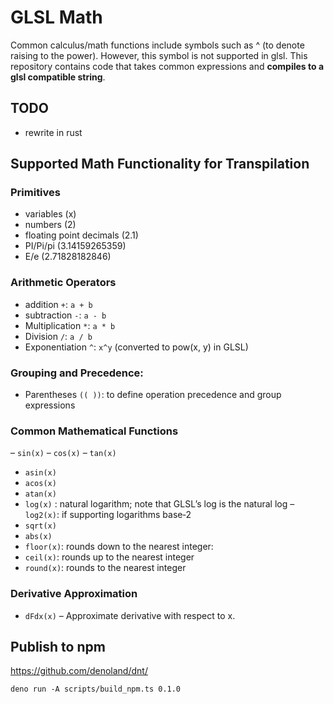 # GLSL Math

Common calculus/math functions include symbols such as ^ (to denote raising to
the power). However, this symbol is not supported in glsl. This repository
contains code that takes common expressions and **compiles to a glsl compatible
string**.

## TODO

- rewrite in rust

## Supported Math Functionality for Transpilation

### Primitives

- variables (x)
- numbers (2)
- floating point decimals (2.1)
- PI/Pi/pi (3.14159265359)
- E/e (2.71828182846)

### Arithmetic Operators

- addition `+`: `a + b`
- subtraction `-`: `a - b`
- Multiplication `*`: `a * b`
- Division `/`: `a / b`
- Exponentiation `^`: `x^y` (converted to pow(x, y) in GLSL)

### Grouping and Precedence:

- Parentheses `(( ))`: to define operation precedence and group expressions

### Common Mathematical Functions

– `sin(x)` 
– `cos(x)` 
– `tan(x)`
- `asin(x)`
- `acos(x)`
- `atan(x)`
- `log(x)` : natural logarithm; note that GLSL’s log is the natural log
– `log2(x)`: if supporting logarithms base‑2
- `sqrt(x)`
- `abs(x)`
- `floor(x)`: rounds down to the nearest integer:
- `ceil(x)`: rounds up to the nearest integer
- `round(x)`: rounds to the nearest integer

### Derivative Approximation

- `dFdx(x)` – Approximate derivative with respect to x.

## Publish to npm

https://github.com/denoland/dnt/

```shell
deno run -A scripts/build_npm.ts 0.1.0
```
